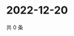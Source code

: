 # 2022-12-20

共 0 条

<!-- BEGIN WEIBO -->
<!-- 最后更新时间 Tue Dec 20 2022 05:12:17 GMT+0800 (China Standard Time) -->

<!-- END WEIBO -->
